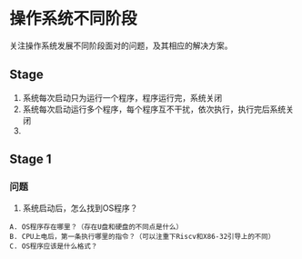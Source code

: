 # 操作系统不同阶段
关注操作系统发展不同阶段面对的问题，及其相应的解决方案。
## Stage
1. 系统每次启动只为运行一个程序，程序运行完，系统关闭
2. 系统每次启动运行多个程序，每个程序互不干扰，依次执行，执行完后系统关闭
3. 

## Stage 1
### 问题
1. 系统启动后，怎么找到OS程序？
```
A. OS程序存在哪里？（存在U盘和硬盘的不同点是什么）
B. CPU上电后，第一条执行哪里的指令？（可以注重下Riscv和X86-32引导上的不同）
C. OS程序应该是什么格式？
```
